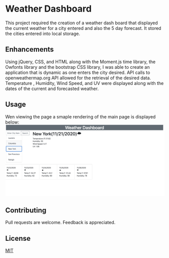 # Weather Dashboard
This project required the creation of a weather dash board that displayed the current weather for a city entered and also the 5 day forecast.  It stored the cities entered into local storage.  

## Enhancements 
Using jQuery, CSS, and HTML along with the Moment.js time library, the Owfonts library and the bootstrap CSS library, I was able to create an application that is dynamic as one enters the city desired.  API calls to  openweathermap.org API allowed for the retrieval of the desired data.  Temperature , Humidity, Wind Speed, and UV were displayed along with the dates of the current and forecasted weather.

## Usage
Wen viewing the page a smaple rendering of the main page is displayed below: 
![weathedash screenshot](weatherdash.png)

## Contributing 
Pull requests are welcome. Feedback is appreciated.

## License
[MIT](LICENSE)